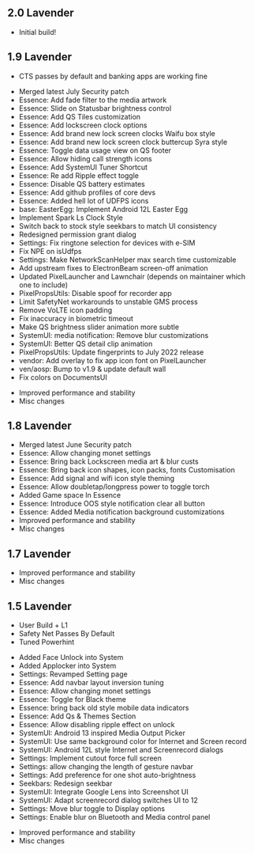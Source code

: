 ## 2.0 Lavender
* Initial build!

## 1.9 Lavender
- CTS passes by default and banking apps are working fine
* Merged latest July Security patch
* Essence: Add fade filter to the media artwork 
* Essence: Slide on Statusbar brightness control
* Essence: Add QS Tiles customization
* Essence: Add lockscreen clock options
* Essence: Add brand new lock screen clocks Waifu box style 
* Essence: Add brand new lock screen clock buttercup Syra style
* Essence: Toggle data usage view on QS footer 
* Essence: Allow hiding call strength icons 
* Essence: Add SystemUI Tuner Shortcut
* Essence: Re add Ripple effect toggle
* Essence: Disable QS battery estimates 
* Essence: Add github profiles of core devs
* Essence: Added hell lot of UDFPS icons
* base: EasterEgg: Implement Android 12L Easter Egg
* Implement Spark Ls Clock Style 
* Switch back to stock style seekbars to match UI consistency
* Redesigned permission grant dialog
* Settings: Fix ringtone selection for devices with e-SIM 
* Fix NPE on isUdfps
* Settings: Make NetworkScanHelper max search time customizable
* Add upstream fixes to ElectronBeam screen-off animation
* Updated PixelLauncher and Lawnchair (depends on maintainer which one to include)
* PixelPropsUtils: Disable spoof for recorder app 
* Limit SafetyNet workarounds to unstable GMS process
* Remove VoLTE icon padding
* Fix inaccuracy in biometric timeout 
* Make QS brightness slider animation more subtle
* SystemUI: media notification: Remove blur customizations
* SystemUI: Better QS detail clip animation
* PixelPropsUtils: Update fingerprints to July 2022 release
* vendor: Add overlay to fix app icon font on PixelLauncher
* ven/aosp: Bump to v1.9 & update default wall 
* Fix colors on DocumentsUI
- Improved performance and stability
- Misc changes

## 1.8 Lavender
- Merged latest June Security patch
- Essence: Allow changing monet settings
- Essence: Bring back Lockscreen media art & blur custs 
- Essence: Bring back icon shapes, icon packs, fonts Customisation
- Essence: Add signal and wifi icon style theming
- Essence: Allow doubletap/longpress power to toggle torch 
- Added Game space In Essence
- Essence: Introduce OOS style notification clear all button
- Essence: Added Media notification background customizations
- Improved performance and stability
- Misc changes

## 1.7 Lavender
- Improved performance and stability
- Misc changes

## 1.5 Lavender

- User Build + L1
- Safety Net Passes By Default
- Tuned Powerhint
* Added Face Unlock into System
* Added Applocker into System
* Settings: Revamped Setting page
* Essence: Add navbar layout inversion tuning 
* Essence: Allow changing monet settings
* Essence: Toggle for Black theme
* Essence: bring back old style mobile data indicators
* Essence: Add Qs & Themes Section
* Essence: Allow disabling ripple effect on unlock 
* SystemUI: Android 13 inspired Media Output Picker
* SystemUI: Use same background color for Internet and Screen record
* SystemUI: Android 12L style Internet and Screenrecord dialogs 
* Settings: Implement cutout force full screen 
* Settings: allow changing the length of gesture navbar
* Settings: Add preference for one shot auto-brightness 
* Seekbars: Redesign seekbar
* SystemUI: Integrate Google Lens into Screenshot UI
* SystemUI: Adapt screenrecord dialog switches UI to 12
* Settings: Move blur toggle to Display options
* Settings: Enable blur on Bluetooth and Media control panel
- Improved performance and stability
- Misc changes
